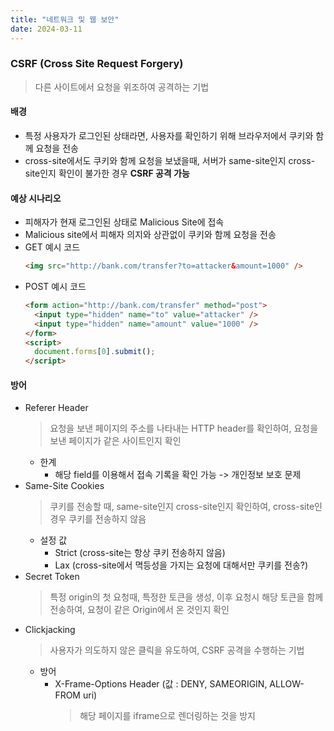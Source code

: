 ```yaml
---
title: "네트워크 및 웹 보안"
date: 2024-03-11
---
```


### CSRF (Cross Site Request Forgery)

> 다른 사이트에서 요청을 위조하여 공격하는 기법

#### 배경

- 특정 사용자가 로그인된 상태라면, 사용자를 확인하기 위해 브라우저에서 쿠키와 함께 요청을 전송
- cross-site에서도 쿠키와 함께 요청을 보냈을때, 서버가 same-site인지 cross-site인지 확인이 불가한 경우 **CSRF 공격 가능**

#### 예상 시나리오

- 피해자가 현재 로그인된 상태로 Malicious Site에 접속
- Malicious site에서 피해자 의지와 상관없이 쿠키와 함께 요청을 전송
- GET 예시 코드
  ```html
  <img src="http://bank.com/transfer?to=attacker&amount=1000" />
  ```
- POST 예시 코드
  ```html
  <form action="http://bank.com/transfer" method="post">
    <input type="hidden" name="to" value="attacker" />
    <input type="hidden" name="amount" value="1000" />
  </form>
  <script>
    document.forms[0].submit();
  </script>
  ```

#### 방어

- Referer Header
  > 요청을 보낸 페이지의 주소를 나타내는 HTTP header를 확인하여, 요청을 보낸 페이지가 같은 사이트인지 확인
  - 한계
    - 해당 field를 이용해서 접속 기록을 확인 가능 -> 개인정보 보호 문제
- Same-Site Cookies
  > 쿠키를 전송할 때, same-site인지 cross-site인지 확인하여, cross-site인 경우 쿠키를 전송하지 않음
  - 설정 값
    - Strict (cross-site는 항상 쿠키 전송하지 않음)
    - Lax (cross-site에서 멱등성을 가지는 요청에 대해서만 쿠키를 전송?)
- Secret Token
  > 특정 origin의 첫 요청때, 특정한 토큰을 생성, 이후 요청시 해당 토큰을 함께 전송하여, 요청이 같은 Origin에서 온 것인지 확인
- Clickjacking
  > 사용자가 의도하지 않은 클릭을 유도하여, CSRF 공격을 수행하는 기법
  - 방어
    - X-Frame-Options Header (값 : DENY, SAMEORIGIN, ALLOW-FROM uri)
      > 해당 페이지를 iframe으로 렌더링하는 것을 방지
